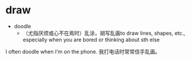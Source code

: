 # draw

- doodle
  - （尤指厌烦或心不在焉时）乱涂，胡写乱画to draw lines, shapes, etc., especially when you are bored or thinking about sth else

I often doodle when I'm on the phone.
我打电话时常常信手乱画。




